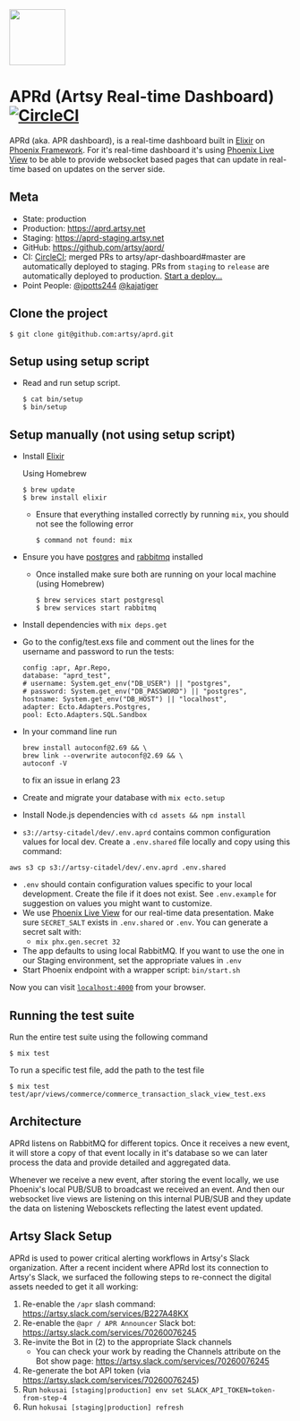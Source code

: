 <img src="/assets/static/images/APR.png" width="100px" />

# APRd (Artsy Real-time Dashboard) [![CircleCI](https://circleci.com/gh/artsy/aprd.svg?style=svg)](https://circleci.com/gh/artsy/aprd)

APRd (aka. APR dashboard), is a real-time dashboard built in [Elixir](https://elixir-lang.org/) on [Phoenix Framework](https://phoenixframework.org/). For it's real-time dashboard it's using [Phoenix Live View](https://github.com/phoenixframework/phoenix_live_view) to be able to provide websocket based pages that can update in real-time based on updates on the server side.

## Meta

- State: production
- Production: https://aprd.artsy.net
- Staging: https://aprd-staging.artsy.net
- GitHub: https://github.com/artsy/aprd/
- CI: [CircleCI](https://circleci.com/gh/artsy/apr-dashboard); merged PRs to artsy/apr-dashboard#master are automatically deployed to staging. PRs from `staging` to `release` are automatically deployed to production. [Start a deploy...](https://github.com/artsy/apr-dashboard/compare/release...staging?expand=1)
- Point People: [@jpotts244](https://github.com/jpotts244) [@kajatiger](https://github.com/kajatiger)

## Clone the project
```
$ git clone git@github.com:artsy/aprd.git
```

## Setup using setup script

- Read and run setup script.
  ```
  $ cat bin/setup
  $ bin/setup
  ```

## Setup manually (not using setup script)

- Install [Elixir](https://elixir-lang.org/install.html)

  Using Homebrew
  ```
  $ brew update
  $ brew install elixir
  ```
  - Ensure that everything installed correctly by running `mix`, you should not see the following error
    ```
    $ command not found: mix
    ```

- Ensure you have [postgres](https://www.postgresql.org/download/) and [rabbitmq](https://www.rabbitmq.com/download.html) installed
  - Once installed make sure both are running on your local machine (using Homebrew)
    ```
    $ brew services start postgresql
    $ brew services start rabbitmq
    ```  
- Install dependencies with `mix deps.get`
- Go to the config/test.exs file and comment out the lines for the username and password to run the tests: 
  ```
  config :apr, Apr.Repo,
  database: "aprd_test",
  # username: System.get_env("DB_USER") || "postgres",
  # password: System.get_env("DB_PASSWORD") || "postgres",
  hostname: System.get_env("DB_HOST") || "localhost",
  adapter: Ecto.Adapters.Postgres,
  pool: Ecto.Adapters.SQL.Sandbox
  ```
- In your command line run 
  ```
  brew install autoconf@2.69 && \
  brew link --overwrite autoconf@2.69 && \
  autoconf -V
  ```
  to fix an issue in erlang 23
- Create and migrate your database with `mix ecto.setup`
- Install Node.js dependencies with `cd assets && npm install`
- `s3://artsy-citadel/dev/.env.aprd` contains common configuration values for local dev. Create a `.env.shared` file locally and copy using this command:
```
aws s3 cp s3://artsy-citadel/dev/.env.aprd .env.shared
```
- `.env` should contain configuration values specific to your local development. Create the file if it does not exist. See `.env.example` for suggestion on values you might want to customize.
- We use [Phoenix Live View](https://github.com/phoenixframework/phoenix_live_view) for our real-time data presentation. Make sure `SECRET_SALT` exists in `.env.shared` or `.env`. You can generate a secret salt with:
  - `mix phx.gen.secret 32`
- The app defaults to using local RabbitMQ. If you want to use the one in our Staging environment, set the appropriate values in `.env`
- Start Phoenix endpoint with a wrapper script: `bin/start.sh`

Now you can visit [`localhost:4000`](http://localhost:4000) from your browser.

## Running the test suite

Run the entire test suite using the following command
```
$ mix test
```

To run a specific test file, add the path to the test file
```
$ mix test test/apr/views/commerce/commerce_transaction_slack_view_test.exs
```

## Architecture

APRd listens on RabbitMQ for different topics. Once it receives a new event, it will store a copy of that event locally in it's database so we can later process the data and provide detailed and aggregated data.

Whenever we receive a new event, after storing the event locally, we use Phoenix's local PUB/SUB to broadcast we received an event. And then our websocket live views are listening on this internal PUB/SUB and they update the data on listening Webosckets reflecting the latest event updated.

## Artsy Slack Setup

APRd is used to power critical alerting workflows in Artsy's Slack organization. After a recent incident where APRd lost its connection to Artsy's Slack, we surfaced the following steps to re-connect the digital assets needed to get it all working:

1. Re-enable the `/apr` slash command: https://artsy.slack.com/services/B227A48KX
1. Re-enable the `@apr / APR Announcer` Slack bot: https://artsy.slack.com/services/70260076245
1. Re-invite the Bot in (2) to the appropriate Slack channels
    - You can check your work by reading the Channels attribute on the Bot show page: https://artsy.slack.com/services/70260076245
1. Re-generate the bot API token (via https://artsy.slack.com/services/70260076245)
1. Run `hokusai [staging|production] env set SLACK_API_TOKEN=token-from-step-4`
1. Run `hokusai [staging|production] refresh`
